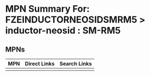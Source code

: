 



# MPN Summary For: FZEINDUCTORNEOSIDSMRM5 > inductor-neosid : SM-RM5

## MPNs
  

|MPN|Direct Links|Search Links|
| :--- | :--- | :--- |
||||
